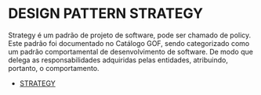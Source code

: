# DESIGN PATTERN STRATEGY
 
Strategy é um padrão de projeto de software, pode ser chamado de policy. Este padrão foi documentado no Catálogo GOF, sendo categorizado como um padrão comportamental de desenvolvimento de software. De modo que delega as responsabilidades adquiridas pelas entidades, atribuindo, portanto, o comportamento.

- [STRATEGY](https://refactoring.guru/pt-br/design-patterns/strategy)

